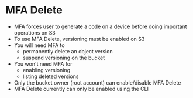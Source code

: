 # MFA Delete

* MFA forces user to generate a code on a device before doing important operations on S3
* To use MFA Delete, versioning must be enabled on S3
* You will need MFA to
  * permanently delete an object version
  * suspend versioning on the bucket
* You won't need MFA for
  * enabling versioning
  * listing deleted versions
* Only the bucket owner (root account) can enable/disable MFA Delete
* MFA Delete currently can only be enabled using the CLI

